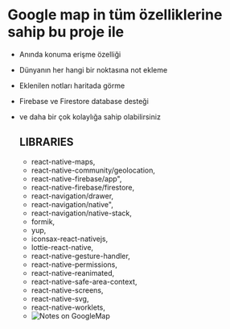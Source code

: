 # Google map in tüm özelliklerine sahip bu proje ile

- Anında  konuma erişme özelliği
- Dünyanın her hangi bir noktasına not ekleme
- Eklenilen notları haritada görme
- Firebase ve Firestore database desteği 
- ve daha bir çok kolaylığa sahip olabilirsiniz

  ## LIBRARIES
   
  - react-native-maps,
  - react-native-community/geolocation,
  - react-native-firebase/app",
  - react-native-firebase/firestore,
  - react-navigation/drawer,
  - react-navigation/native",
  -  react-navigation/native-stack,
  -  formik,
  -  yup,
  -  iconsax-react-nativejs,
  -  lottie-react-native,
  -  react-native-gesture-handler,
  -  react-native-permissions,
  -  react-native-reanimated,
  -  react-native-safe-area-context,
  -  react-native-screens,
  -  react-native-svg,
  -  react-native-worklets,
  -  ![Notes on GoogleMap](https://github.com/user-attachments/assets/21fab6f7-2b1f-4520-95f0-6866c62e829d)
